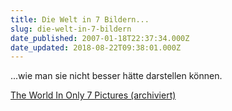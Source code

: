 ```yaml
---
title: Die Welt in 7 Bildern...
slug: die-welt-in-7-bildern
date_published: 2007-01-18T22:37:34.000Z
date_updated: 2018-08-22T09:38:01.000Z
---
```


...wie man sie nicht besser hätte darstellen können.

[The World In Only 7 Pictures (archiviert)](http://web.archive.org/web/20060214041055/http://ww2.nutechs.com:80/hosting/msobczak/Blogs/BlogSphere-1_0_2/LordLotusBlog.nsf/d6plinks/MSOK-6LGHW9)
